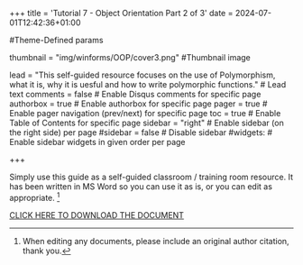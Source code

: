 +++
title = 'Tutorial 7 - Object Orientation Part 2 of 3'
date = 2024-07-01T12:42:36+01:00

#Theme-Defined params

thumbnail = "img/winforms/OOP/cover3.png" #Thumbnail image

lead = "This self-guided resource focuses on the use of Polymorphism, what it is, why it is uesful and how to write polymorphic functions." # Lead text
comments = false # Enable Disqus comments for specific page
authorbox = true # Enable authorbox for specific page
pager = true # Enable pager navigation (prev/next) for specific page
toc = true # Enable Table of Contents for specific page
sidebar = "right" # Enable sidebar (on the right side) per page
#sidebar = false # Disable sidebar 
#widgets: # Enable sidebar widgets in given order per page

+++

<!-- #How to quickly get a winforms app up and running-->
Simply use this guide as a self-guided classroom / training room resource.  It has been written in MS Word so you can use it as is, or you can edit  as appropriate. [^*]

[CLICK HERE TO DOWNLOAD THE DOCUMENT](https://drive.google.com/drive/folders/1Af58kE19Rt1iQaYnyB5CbLOAhobY4m-X?usp=sharing)

[^*]: When editing any documents, please include an original author citation, thank you. 




